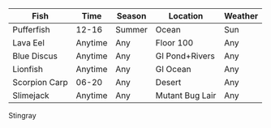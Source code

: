 Fish|Time|Season|Location|Weather
---|---|---|---|---
Pufferfish    |   12-16   | Summer | Ocean           | Sun
Lava Eel      |  Anytime  | Any    | Floor 100       | Any
Blue Discus   |  Anytime  | Any    | GI Pond+Rivers  | Any
Lionfish      |  Anytime  | Any    | GI Ocean        | Any
Scorpion Carp |   06-20   | Any    | Desert          | Any
Slimejack     |  Anytime  | Any    | Mutant Bug Lair | Any
Stingray   
